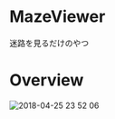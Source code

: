 # MazeViewer
迷路を見るだけのやつ

# Overview
![2018-04-25 23 52 06](https://user-images.githubusercontent.com/1436126/39254195-79d23314-48e4-11e8-8f77-1f568309ef38.png)
